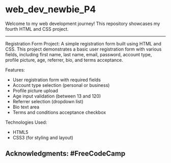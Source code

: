 # web_dev_newbie_P4
Welcome to my web development journey! This repository showcases my fourth HTML and CSS project.

-------------------------------------------------------------------------------------------------------------------------------------------------------------------------------------------
Registration Form Project:
A simple registration form built using HTML and CSS. This project demonstrates a basic user registration form with various fields, including first name, last name, email, password, account type, profile picture, age, referrer, bio, and terms acceptance.

Features:
- User registration form with required fields
- Account type selection (personal or business)
- Profile picture upload
- Age input validation (between 13 and 120)
- Referrer selection (dropdown list)
- Bio text area
- Terms and conditions acceptance checkbox

Technologies Used:
- HTML5
- CSS3 (for styling and layout)

Acknowledgments: 
                #FreeCodeCamp
------------------------------------------------------------------------------------------------------------------------------------------------------------------------------------------          
                


